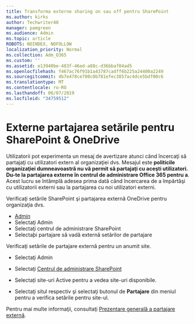 ```yaml
---
title: Transforma externe sharing on sau off pentru SharePoint
ms.author: kirks
author: Techwriter40
manager: pamgreen
ms.audience: Admin
ms.topic: article
ROBOTS: NOINDEX, NOFOLLOW
localization_priority: Normal
ms.collection: Adm_O365
ms.custom: ''
ms.assetid: e13940be-483f-46ed-a88c-d36bbaf04ad5
ms.openlocfilehash: f467ac76f91b1a43787cadff6b225a24400a2249
ms.sourcegitcommit: 4b7e478ce700c0b781efec3857ac4dce5bdf00c6
ms.translationtype: MT
ms.contentlocale: ro-RO
ms.lasthandoff: 06/07/2019
ms.locfileid: "34759512"
---
```

# <a name="external-sharing-settings-for-sharepoint--onedrive"></a>Externe partajarea setările pentru SharePoint & OneDrive

Utilizatorii pot experimenta un mesaj de avertizare atunci când încercaţi să partajaţi cu utilizatori extern al organizaţiei dvs. Mesajul este **politicile organizaţiei dumneavoastră nu vă permit să partajaţi cu aceşti utilizatori. Du-te la partajarea externe în centrul de administrare Office 365 pentru a**. Acest lucru se întâmplă adesea prima dată când încercarea de a împărtăşi cu utilizatorii externi sau la partajarea cu noi utilizatori externi.

Verificaţi setările SharePoint şi partajarea externă OneDrive pentru organizaţia dvs.

- [Admin](https://admin.microsoft.com/AdminPortal/Home#/homepage">https://admin.microsoft.com/)
- Selectaţi Admin
- Selectaţi centrul de administrare SharePoint
- Selectaþi partajare să vadă externă setãrilor de partajare

Verificaţi setările de partajare externă pentru un anumit site.

- Selectaţi Admin

- Selectaţi [Centrul de administrare SharePoint](https://admin.microsoft.com/AdminPortal/Home#/homepage">https://admin.microsoft.com/)

- Selectați site-uri Active pentru a vedea site-uri disponibile.
- Selectaţi situl respectiv şi selectaţi butonul de **Partajare** din meniul pentru a verifica setările pentru site-ul.

Pentru mai multe informaţii, consultaţi [Prezentare generală a partajare externă](https://docs.microsoft.com/sharepoint/external-sharing-overview).